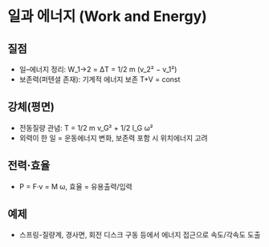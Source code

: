 # 일과 에너지 (Work and Energy)

## 질점
- 일–에너지 정리: W_1→2 = ΔT = 1/2 m (v_2² − v_1²)
- 보존력(퍼텐셜 존재): 기계적 에너지 보존 T+V = const

## 강체(평면)
- 전동질량 관념: T = 1/2 m v_G² + 1/2 I_G ω²
- 외력이 한 일 = 운동에너지 변화, 보존력 포함 시 위치에너지 고려

## 전력·효율
- P = F·v = M ω, 효율 = 유용출력/입력

## 예제
- 스프링-질량계, 경사면, 회전 디스크 구동 등에서 에너지 접근으로 속도/각속도 도출

